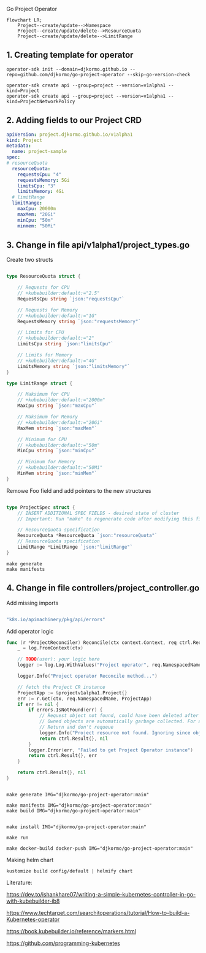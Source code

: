 
Go Project Operator

```mermaid
flowchart LR;
    Project--create/update-->Namespace
    Project--create/update/delete-->ResourceQuota
    Project--create/update/delete-->LimitRange
```

## 1. Creating template for operator

```
operator-sdk init --domain=djkormo.github.io --repo=github.com/djkormo/go-project-operator --skip-go-version-check

operator-sdk create api --group=project --version=v1alpha1 --kind=Project
operator-sdk create api --group=project --version=v1alpha1 --kind=ProjectNetworkPolicy

```

## 2. Adding fields to our Project CRD

```yaml
apiVersion: project.djkormo.github.io/v1alpha1
kind: Project
metadata:
  name: project-sample
spec:
# resourceQuota
  resourceQuota:
    requestsCpu: "4"
    requestsMemory: 5Gi
    limitsCpu: "3"
    limitsMemory: 4Gi
  # limitRange  
  limitRange:
    maxCpu: 20000m
    maxMem: "20Gi"
    minCpu: "50m"
    minmem: "50Mi"
```
 

## 3. Change in file api/v1alpha1/project_types.go

Create two structs

```go

type ResourceQuota struct {

	// Requests for CPU
	// +kubebuilder:default:="2.5"
	RequestsCpu string `json:"requestsCpu"`

	// Requests for Memory
	// +kubebuilder:default:="1G"
	RequestsMemory string `json:"requestsMemory"`

	// Limits for CPU
	// +kubebuilder:default:="2"
	LimitsCpu string `json:"limitsCpu"`

	// Limits for Memory
	// +kubebuilder:default:="4G"
	LimitsMemory string `json:"limitsMemory"`
}

type LimitRange struct {

	// Maksimum for CPU
	// +kubebuilder:default:="2000m"
	MaxCpu string `json:"maxCpu"`

	// Maksimum for Memory
	// +kubebuilder:default:="20Gi"
	MaxMem string `json:"maxMem"`

	// Minimum for CPU
	// +kubebuilder:default:="50m"
	MinCpu string `json:"minCpu"`

	// Minimum for Memory
	// +kubebuilder:default:="50Mi"
	MinMem string `json:"minMem"`
}
```

Remowe Foo field and add pointers to the new structures

```go 

type ProjectSpec struct {
	// INSERT ADDITIONAL SPEC FIELDS - desired state of cluster
	// Important: Run "make" to regenerate code after modifying this file

	// ResourceQuota specification
	ResourceQuota *ResourceQuota `json:"resourceQuota"`
	// ResourceQuota specification
	LimitRange *LimitRange `json:"limitRange"`
}
```

```console
make generate
make manifests
```

## 4. Change in file controllers/project_controller.go

Add  missing imports

```go

"k8s.io/apimachinery/pkg/api/errors"

```

Add operator logic

```go
func (r *ProjectReconciler) Reconcile(ctx context.Context, req ctrl.Request) (ctrl.Result, error) {
	_ = log.FromContext(ctx)

	// TODO(user): your logic here
	logger := log.Log.WithValues("Project operator", req.NamespacedName)

	logger.Info("Project operator Reconcile method...")

	// fetch the Project CR instance
	ProjectApp := &projectv1alpha1.Project{}
	err := r.Get(ctx, req.NamespacedName, ProjectApp)
	if err != nil {
		if errors.IsNotFound(err) {
			// Request object not found, could have been deleted after reconcile request.
			// Owned objects are automatically garbage collected. For additional cleanup logic use finalizers.
			// Return and don't requeue
			logger.Info("Project resource not found. Ignoring since object must be deleted")
			return ctrl.Result{}, nil
		}
		logger.Error(err, "Failed to get Project Operator instance")
		return ctrl.Result{}, err
	}

	return ctrl.Result{}, nil
}
```

```console

make generate IMG="djkormo/go-project-operator:main"

make manifests IMG="djkormo/go-project-operator:main"
make build IMG="djkormo/go-project-operator:main"


make install IMG="djkormo/go-project-operator:main"

make run

```

```
make docker-build docker-push IMG="djkormo/go-project-operator:main"
```

Making helm chart

```
kustomize build config/default | helmify chart
```

Literature:

https://dev.to/ishankhare07/writing-a-simple-kubernetes-controller-in-go-with-kubebuilder-ib8

https://www.techtarget.com/searchitoperations/tutorial/How-to-build-a-Kubernetes-operator


https://book.kubebuilder.io/reference/markers.html

https://github.com/programming-kubernetes




